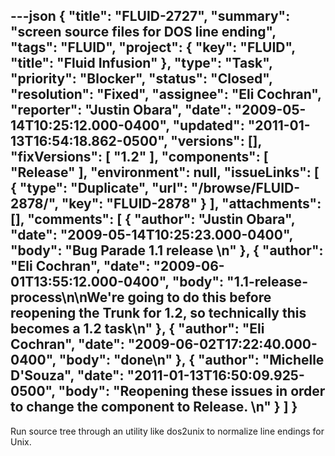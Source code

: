 ---json
{
  "title": "FLUID-2727",
  "summary": "screen source files for DOS line ending",
  "tags": "FLUID",
  "project": {
    "key": "FLUID",
    "title": "Fluid Infusion"
  },
  "type": "Task",
  "priority": "Blocker",
  "status": "Closed",
  "resolution": "Fixed",
  "assignee": "Eli Cochran",
  "reporter": "Justin Obara",
  "date": "2009-05-14T10:25:12.000-0400",
  "updated": "2011-01-13T16:54:18.862-0500",
  "versions": [],
  "fixVersions": [
    "1.2"
  ],
  "components": [
    "Release"
  ],
  "environment": null,
  "issueLinks": [
    {
      "type": "Duplicate",
      "url": "/browse/FLUID-2878/",
      "key": "FLUID-2878"
    }
  ],
  "attachments": [],
  "comments": [
    {
      "author": "Justin Obara",
      "date": "2009-05-14T10:25:23.000-0400",
      "body": "Bug Parade 1.1 release&#x20;\n"
    },
    {
      "author": "Eli Cochran",
      "date": "2009-06-01T13:55:12.000-0400",
      "body": "1.1-release-process\n\nWe're going to do this before reopening the Trunk for 1.2, so technically this becomes a 1.2 task\n"
    },
    {
      "author": "Eli Cochran",
      "date": "2009-06-02T17:22:40.000-0400",
      "body": "done\n"
    },
    {
      "author": "Michelle D'Souza",
      "date": "2011-01-13T16:50:09.925-0500",
      "body": "Reopening these issues in order to change the component to Release.&#x20;\n"
    }
  ]
}
---
Run source tree through an utility like dos2unix to normalize line endings for Unix.&#x20;

        